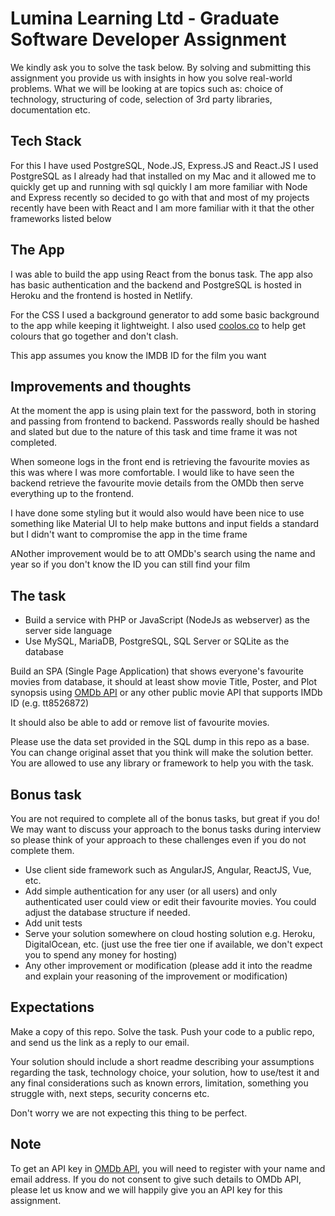 # Lumina Learning Ltd - Graduate Software Developer Assignment
We kindly ask you to solve the task below. By solving and submitting this assignment you provide us with insights in how you solve real-world problems. What we will be looking at are topics such as: choice of technology, structuring of code, selection of 3rd party libraries, documentation etc.
## Tech Stack
For this I have used PostgreSQL, Node.JS, Express.JS and React.JS
I used PostgreSQL as I already had that installed on my Mac and it allowed me to quickly get up and running with sql quickly
I am more familiar with Node and Express recently so decided to go with that and most of my projects recently have been with React and I am more familiar with it that the other frameworks listed below

## The App
I was able to build the app using React from the bonus task. The app also has basic authentication and the backend and PostgreSQL is hosted in Heroku and the frontend is hosted in Netlify.

For the CSS I used a background generator to add some basic background to the app while keeping it lightweight.  I also used [coolos.co](https://coolors.co) to help get colours that go together and don't clash.

This app assumes you know the IMDB ID for the film you want 

## Improvements and thoughts
At the moment the app is using plain text for the password, both in storing and passing from frontend to backend.  Passwords really should be hashed and slated but due to the nature of this task and time frame it was not completed.

When someone logs in the front end is retrieving the favourite movies as this was where I was more comfortable.  I would like to have seen the backend retrieve the favourite movie details from the OMDb then serve everything up to the frontend.

I have done some styling but it would also would have been nice to use something like Material UI to help make buttons and input fields a standard but I didn't want to compromise the app in the time frame

ANother improvement would be to att OMDb's search using the name and year so if you don't know the ID you can still find your film
## The task
- Build a service with PHP or JavaScript (NodeJs as webserver) as the server side language
- Use MySQL, MariaDB, PostgreSQL, SQL Server or SQLite as the database

Build an SPA (Single Page Application) that shows everyone's favourite movies from database, it should at least show movie Title, Poster, and Plot synopsis using [OMDb API](https://www.omdbapi.com) or any other public movie API that supports IMDb ID (e.g. tt8526872)

It should also be able to add or remove list of favourite movies.

Please use the data set provided in the SQL dump in this repo as a base.
You can change original asset that you think will make the solution better.
You are allowed to use any library or framework to help you with the task.

## Bonus task
You are not required to complete all of the bonus tasks, but great if you do! We may want to discuss your approach to the bonus tasks during interview so please think of your approach to these challenges even if you do not complete them.

- Use client side framework such as AngularJS, Angular, ReactJS, Vue, etc.
- Add simple authentication for any user (or all users) and only authenticated user could view or edit their favourite movies. You could adjust the database structure if needed.
- Add unit tests
- Serve your solution somewhere on cloud hosting solution e.g. Heroku, DigitalOcean, etc. (just use the free tier one if available, we don't expect you to spend any money for hosting)
- Any other improvement or modification (please add it into the readme and explain your reasoning of the improvement or modification)

## Expectations
Make a copy of this repo. Solve the task. Push your code to a public repo, and send us the link as a reply to our email.

Your solution should include a short readme describing your assumptions regarding the task, technology choice, your solution, how to use/test it and any final considerations such as known errors, limitation, something you struggle with, next steps, security concerns etc. 

Don't worry we are not expecting this thing to be perfect.

## Note
To get an API key in [OMDb API](https://www.omdbapi.com), you will need to register with your name and email address. If you do not consent to give such details to OMDb API, please let us know and we will happily give you an API key for this assignment.
